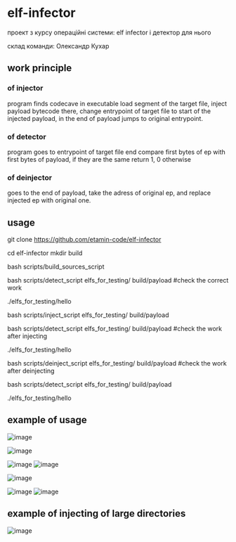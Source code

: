 # elf-infector
проект з курсу операційні системи: elf infector і детектор для нього

склад команди: Олександр Кухар

## work principle
### of injector
program finds codecave in executable load segment of the target file, inject payload bytecode there, change entrypoint of target file to start of the injected payload, in the end of payload jumps to original entrypoint.
### of detector
program goes to entrypoint of target file end compare first bytes of ep with first bytes of payload, if they are the same return 1, 0 otherwise
### of deinjector
goes to the end of payload, take the adress of original ep, and replace injected ep with original one.

## usage
git clone https://github.com/etamin-code/elf-infector

cd elf-infector
mkdir build

bash scripts/build_sources_script

bash scripts/detect_script elfs_for_testing/ build/payload #check the correct work

./elfs_for_testing/hello

bash scripts/inject_script elfs_for_testing/ build/payload

bash scripts/detect_script elfs_for_testing/ build/payload #check the work after injecting

./elfs_for_testing/hello

bash scripts/deinject_script elfs_for_testing/ build/payload #check the work after deinjecting

bash scripts/detect_script elfs_for_testing/ build/payload

./elfs_for_testing/hello

## example of usage
![image](https://user-images.githubusercontent.com/70692373/187034890-f5c484fc-77e7-46b7-808e-0ed0f04dee05.png)

![image](https://user-images.githubusercontent.com/70692373/187034900-f0e82646-c76e-4a13-a211-12d2299ab2cd.png)

![image](https://user-images.githubusercontent.com/70692373/187034917-176626d0-8378-4a70-a820-e59b311b17ce.png)
![image](https://user-images.githubusercontent.com/70692373/187034927-9bde2bc6-47db-43e4-b80c-00ced55681a3.png)

![image](https://user-images.githubusercontent.com/70692373/187034935-d2cd5e19-e46e-4d1c-8aa6-ca0e482f658c.png)


![image](https://user-images.githubusercontent.com/70692373/187034945-a583787e-98fd-4323-aecd-fdafd4324476.png)
![image](https://user-images.githubusercontent.com/70692373/187034950-20be6400-3fbd-4f81-a80c-3c8e2fd9b98e.png)


## example of injecting of large directories
![image](https://user-images.githubusercontent.com/70692373/187035164-01b8d136-c995-4105-8ba8-1e5656bf4cf1.png)

